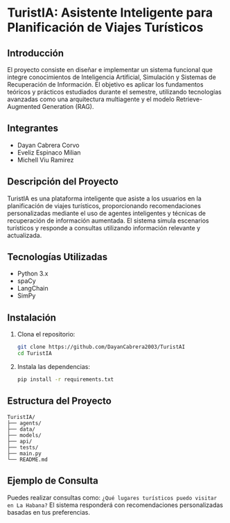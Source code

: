 # TuristIA: Asistente Inteligente para Planificación de Viajes Turísticos

## Introducción

El proyecto consiste en diseñar e implementar un sistema funcional que integre conocimientos de Inteligencia Artificial, Simulación y Sistemas de Recuperación de Información. El objetivo es aplicar los fundamentos teóricos y prácticos estudiados durante el semestre, utilizando tecnologías avanzadas como una arquitectura multiagente y el modelo Retrieve-Augmented Generation (RAG).

## Integrantes

- Dayan Cabrera Corvo  
- Eveliz Espinaco Milian  
- Michell Viu Ramirez  

## Descripción del Proyecto

TuristIA es una plataforma inteligente que asiste a los usuarios en la planificación de viajes turísticos, proporcionando recomendaciones personalizadas mediante el uso de agentes inteligentes y técnicas de recuperación de información aumentada. El sistema simula escenarios turísticos y responde a consultas utilizando información relevante y actualizada.

## Tecnologías Utilizadas

- Python 3.x
- spaCy
- LangChain
- SimPy

## Instalación

1. Clona el repositorio:

    ```bash
    git clone https://github.com/DayanCabrera2003/TuristAI
    cd TuristIA
    ```

2. Instala las dependencias:

    ```bash
    pip install -r requirements.txt
    ```

## Estructura del Proyecto

```
TuristIA/
├── agents/
├── data/
├── models/
├── api/
├── tests/
├── main.py
└── README.md
```

## Ejemplo de Consulta

Puedes realizar consultas como:
`
¿Qué lugares turísticos puedo visitar en La Habana?
`
El sistema responderá con recomendaciones personalizadas basadas en tus preferencias.
